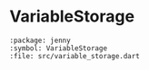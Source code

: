# VariableStorage

```{dartdoc}
:package: jenny
:symbol: VariableStorage
:file: src/variable_storage.dart
```
